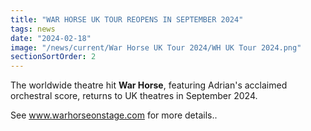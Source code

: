 ```yaml
---
title: "WAR HORSE UK TOUR REOPENS IN SEPTEMBER 2024"
tags: news
date: "2024-02-18"
image: "/news/current/War Horse UK Tour 2024/WH UK Tour 2024.png"
sectionSortOrder: 2
---
```

<p>The worldwide theatre hit <b>War Horse</b>, featuring Adrian's acclaimed orchestral score, returns to UK theatres in September 2024.</p>
<p>See <a href="https://www.warhorseonstage.com">www.warhorseonstage.com</a> for more details..</p>